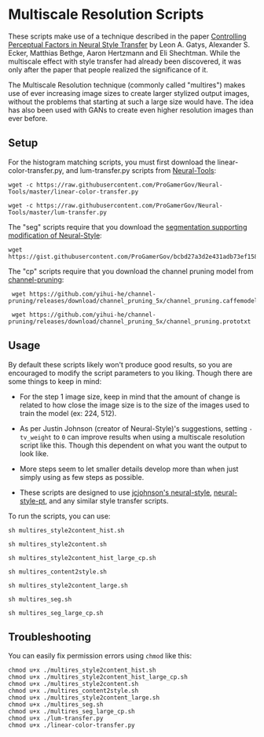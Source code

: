 # Multiscale Resolution Scripts 

These scripts make use of a technique described in the paper [Controlling Perceptual Factors in Neural Style Transfer](https://arxiv.org/abs/1611.07865) by Leon A. Gatys, Alexander S. Ecker, Matthias Bethge, Aaron Hertzmann and Eli Shechtman. While the multiscale effect with style transfer had already been discovered, it was only after the paper that people realized the significance of it. 

The Multiscale Resolution technique (commonly called "multires") makes use of ever increasing image sizes to create larger stylized output images, without the problems that starting at such a large size would have. The idea has also been used with GANs to create even higher resolution images than ever before.    

## Setup

For the histogram matching scripts, you must first download the linear-color-transfer.py, and lum-transfer.py scripts from [Neural-Tools](https://github.com/ProGamerGov/Neural-Tools):

```
wget -c https://raw.githubusercontent.com/ProGamerGov/Neural-Tools/master/linear-color-transfer.py

wget -c https://raw.githubusercontent.com/ProGamerGov/Neural-Tools/master/lum-transfer.py
```

The "seg" scripts require that you download the [segmentation supporting modification of Neural-Style](https://gist.github.com/ProGamerGov/bcbd27a3d2e431adb73ef158d9990d93): 

```
wget https://gist.githubusercontent.com/ProGamerGov/bcbd27a3d2e431adb73ef158d9990d93/raw/1e7ecd1c9aecaead0d92e3eb0027baa3fa2c4f31/neural_style_seg.lua
```

The "cp" scripts require that you download the channel pruning model from [channel-pruning](https://github.com/yihui-he/channel-pruning):

```
 wget https://github.com/yihui-he/channel-pruning/releases/download/channel_pruning_5x/channel_pruning.caffemodel
 
 wget https://github.com/yihui-he/channel-pruning/releases/download/channel_pruning_5x/channel_pruning.prototxt
```

## Usage

By default these scripts likely won't produce good results, so you are encouraged to modify the script parameters to you liking. Though there are some things to keep in mind:

* For the step 1 image size, keep in mind that the amount of change is related to how close the image size is to the size of the images used to train the model (ex: 224, 512). 

* As per Justin Johnson (creator of Neural-Style)'s suggestions, setting `-tv_weight` to `0` can improve results when using a multiscale resolution script like this. Though this dependent on what you want the output to look like.

* More steps seem to let smaller details develop more than when just simply using as few steps as possible. 

* These scripts are designed to use [jcjohnson's neural-style](https://github.com/jcjohnson/neural-style), [neural-style-pt](https://github.com/ProGamerGov/neural-style-pt), and any similar style transfer scripts.

To run the scripts, you can use: 

```
sh multires_style2content_hist.sh
```

```
sh multires_style2content.sh
```

```
sh multires_style2content_hist_large_cp.sh
```

```
sh multires_content2style.sh
```

```
sh multires_style2content_large.sh
```

```
sh multires_seg.sh
```

```
sh multires_seg_large_cp.sh
```

## Troubleshooting

You can easily fix permission errors using `chmod` like this: 

```
chmod u+x ./multires_style2content_hist.sh
chmod u+x ./multires_style2content_hist_large_cp.sh
chmod u+x ./multires_style2content.sh
chmod u+x ./multires_content2style.sh
chmod u+x ./multires_style2content_large.sh
chmod u+x ./multires_seg.sh
chmod u+x ./multires_seg_large_cp.sh
chmod u+x ./lum-transfer.py
chmod u+x ./linear-color-transfer.py
```
